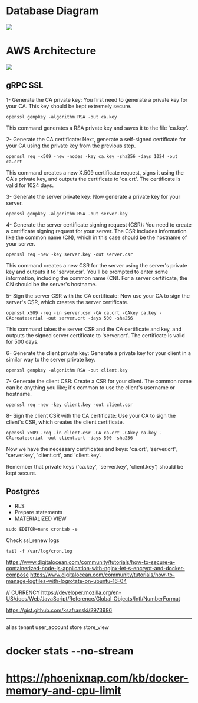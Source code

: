# Database Diagram

![](db-schema-diagram.png)

# AWS Architecture

![](architecture-diagram.png)


## gRPC SSL
1- Generate the CA private key:
You first need to generate a private key for your CA. This key should be kept extremely secure.

`openssl genpkey -algorithm RSA -out ca.key`

This command generates a RSA private key and saves it to the file 'ca.key'.

2- Generate the CA certificate:
Next, generate a self-signed certificate for your CA using the private key from the previous step.

`openssl req -x509 -new -nodes -key ca.key -sha256 -days 1024 -out ca.crt
`

This command creates a new X.509 certificate request, signs it using the CA's private key, and outputs the certificate to 'ca.crt'. The certificate is valid for 1024 days.

3- Generate the server private key:
Now generate a private key for your server.

`openssl genpkey -algorithm RSA -out server.key`

4- Generate the server certificate signing request (CSR):
You need to create a certificate signing request for your server. The CSR includes information like the common name (CN), which in this case should be the hostname of your server.

`openssl req -new -key server.key -out server.csr`

This command creates a new CSR for the server using the server's private key and outputs it to 'server.csr'. You'll be prompted to enter some information, including the common name (CN). For a server certificate, the CN should be the server's hostname.

5- Sign the server CSR with the CA certificate:
Now use your CA to sign the server's CSR, which creates the server certificate.

`openssl x509 -req -in server.csr -CA ca.crt -CAkey ca.key -CAcreateserial -out server.crt -days 500 -sha256
`

This command takes the server CSR and the CA certificate and key, and outputs the signed server certificate to 'server.crt'. The certificate is valid for 500 days.

6- Generate the client private key:
Generate a private key for your client in a similar way to the server private key.

`openssl genpkey -algorithm RSA -out client.key
`

7- Generate the client CSR:
Create a CSR for your client. The common name can be anything you like; it's common to use the client's username or hostname.

`openssl req -new -key client.key -out client.csr
`

8- Sign the client CSR with the CA certificate:
Use your CA to sign the client's CSR, which creates the client certificate.

`openssl x509 -req -in client.csr -CA ca.crt -CAkey ca.key -CAcreateserial -out client.crt -days 500 -sha256
`

Now we have the necessary certificates and keys: 'ca.crt', 'server.crt', 'server.key', 'client.crt', and 'client.key'.

Remember that private keys ('ca.key', 'server.key', 'client.key') should be kept secure.

## Postgres
- RLS
- Prepare statements
- MATERIALIZED VIEW


`sudo EDITOR=nano crontab -e`

Check ssl_renew logs

`tail -f /var/log/cron.log`

https://www.digitalocean.com/community/tutorials/how-to-secure-a-containerized-node-js-application-with-nginx-let-s-encrypt-and-docker-compose
https://www.digitalocean.com/community/tutorials/how-to-manage-logfiles-with-logrotate-on-ubuntu-16-04


// CURRENCY
https://developer.mozilla.org/en-US/docs/Web/JavaScript/Reference/Global_Objects/Intl/NumberFormat

https://gist.github.com/ksafranski/2973986

------------

alias
tenant
user_account
store
store_view

# docker stats --no-stream

# https://phoenixnap.com/kb/docker-memory-and-cpu-limit
